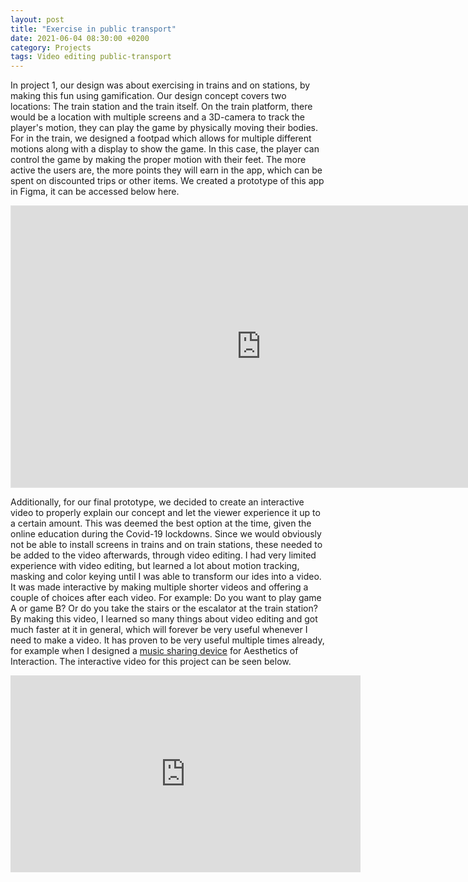 ```yaml
---
layout: post
title: "Exercise in public transport"
date: 2021-06-04 08:30:00 +0200
category: Projects
tags: Video editing public-transport
---
```


In project 1, our design was about exercising in trains and on stations, by making this fun using gamification. Our design concept covers two locations: The train station and the train itself. On the train platform, there would be a location with multiple screens and a 3D-camera to track the player's motion, they can play the game by physically moving their bodies. For in the train, we designed a footpad which allows for multiple different motions along with a display to show the game. In this case, the player can control the game by making the proper motion with their feet. The more active the users are, the more points they will earn in the app, which can be spent on discounted trips or other items. We created a prototype of this app in Figma, it can be accessed below here.

<iframe style="border: 1px solid rgba(0, 0, 0, 0.1);" width="800" height="450" src="https://www.figma.com/embed?embed_host=share&url=https%3A%2F%2Fwww.figma.com%2Fproto%2F0OEB750oXTF3FHEov1u7JV%2FApp%3Fpage-id%3D0%253A1%26node-id%3D15%253A0%26viewport%3D690%252C52%252C0.07%26scaling%3Dscale-down%26starting-point-node-id%3D15%253A0" allowfullscreen></iframe>

Additionally, for our final prototype, we decided to create an interactive video to properly explain our concept and let the viewer experience it up to a certain amount. This was deemed the best option at the time, given the online education during the Covid-19 lockdowns. Since we would obviously not be able to install screens in trains and on train stations, these needed to be added to the video afterwards, through video editing. I had very limited experience with video editing, but learned a lot about motion tracking, masking and color keying until I was able to transform our ides into a video. It was made interactive by making multiple shorter videos and offering a couple of choices after each video. For example: Do you want to play game A or game B? Or do you take the stairs or the escalator at the train station? By making this video, I learned so many things about video editing and got much faster at it in general, which will forever be very useful whenever I need to make a video. It has proven to be very useful multiple times already, for example when I designed a [music sharing device](https://youtu.be/0ehKKDhynrA) for Aesthetics of Interaction. The interactive video for this project can be seen below.

<iframe width="560" height="315" src="https://www.youtube-nocookie.com/embed/wqrcsMZp7mU" title="YouTube video player" frameborder="0" allow="accelerometer; autoplay; clipboard-write; encrypted-media; gyroscope; picture-in-picture" allowfullscreen></iframe>